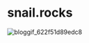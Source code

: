 # snail.rocks
![bloggif_622f51d89edc8](https://github.com/theepicsnail/snail.rocks/assets/472977/4bf9b128-ba2e-4a21-8651-a4422664bcc1)
